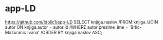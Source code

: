 # app-LD
https://github.com/ldolic1/app-LD
SELECT knjiga.naslov
/FROM knjiga
/JOIN autor ON knjiga.autor = autor.id
/WHERE autor.prezime_ime = 'Brlic-Mazuranic Ivana'
/ORDER BY knjiga.naslov ASC;
